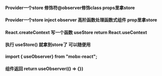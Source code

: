 #### Provider一个store  修饰符@observer修饰class props里拿store

#### Provider一个store  inject observer 高阶函数处理函数式组件 prop里拿store



#### React.createContext   写一个函数 useStore  return React.useContext 

#### 执行 useStore() 就拿到store了 可以随便用 

#### import { useObserver} from "mobx-react";

#### 组件返回 return useObserver(() => {})



